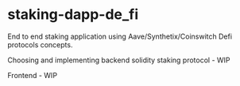 # staking-dapp-de_fi
End to end staking application using Aave/Synthetix/Coinswitch Defi protocols concepts.


Choosing and implementing backend solidity staking protocol - WIP

Frontend - WIP
